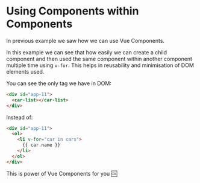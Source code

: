 # Using Components within Components

In previous example we saw how we can use Vue Components.

In this example we can see that how easily we can create a child component and then used the same component within another component multiple time using `v-for`. This helps in reusability and minimisation of DOM elements used.

You can see the only tag we have in DOM:

```html
<div id="app-11">
  <car-list></car-list>
</div>
``` 

Instead of:

```html
<div id="app-11">
  <ol>
	<li v-for="car in cars">
	  {{ car.name }}
	</li>
  </ol>
</div>
``` 

This is power of Vue Components for you :cool: